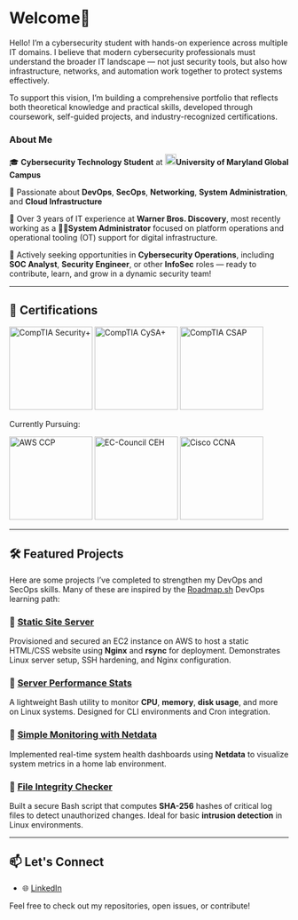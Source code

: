 # Welcome👋

Hello! I’m a cybersecurity student with hands-on experience across multiple IT domains. I believe that modern cybersecurity professionals must understand the broader IT landscape — not just security tools, but also how infrastructure, networks, and automation work together to protect systems effectively.

To support this vision, I’m building a comprehensive portfolio that reflects both theoretical knowledge and practical skills, developed through coursework, self-guided projects, and industry-recognized certifications.

### About Me 

🎓 **Cybersecurity Technology Student** at  [<img src="https://github.com/user-attachments/assets/1e5cdccf-65cf-4c2e-b0ab-070c3fae1c64" width="20" height="20" />](https://www.umgc.edu/)**University of Maryland Global Campus**

🚀 Passionate about **DevOps**, **SecOps**, **Networking**, **System Administration**, and **Cloud Infrastructure**

🏢 Over 3 years of IT experience at **Warner Bros. Discovery**, most recently working as a 👨‍💻**System Administrator** focused on platform operations and operational tooling (OT) support for digital infrastructure.

🎯 Actively seeking opportunities in **Cybersecurity Operations**, including **SOC Analyst**, **Security Engineer**, or other **InfoSec** roles — ready to contribute, learn, and grow in a dynamic security team!

--- 

## 🏅 Certifications 

[<img src="https://github.com/user-attachments/assets/eb5cd310-c57e-4cd8-bc81-fec6b3977571" alt="CompTIA Security+" height="150" />](https://www.credly.com/badges/ce272c7f-52e7-472f-a87e-92a0c57006e4/public_url)
[<img src="https://github.com/user-attachments/assets/c5c30858-0173-454d-97bd-59056a332aa7" alt="CompTIA CySA+" height="150" />](https://www.credly.com/badges/d298627b-fda1-416c-a17f-76161e137d74/public_url)
[<img src="https://github.com/user-attachments/assets/83b1899f-0f15-48a3-a107-d2e3a957c0cd" alt="CompTIA CSAP" height="150" />](https://www.credly.com/badges/4ee5ab72-4c56-4a7c-b960-2ed94a8933af/public_url)

Currently Pursuing: 

<img src="https://github.com/user-attachments/assets/f7660d0f-d113-4016-a064-90c34c02c167" alt="AWS CCP" height="150" />
<img src="https://github.com/user-attachments/assets/eabaa910-3d52-4b27-88ac-bade8a56deb4" alt="EC-Council CEH" height="150" />
<img src="https://github.com/user-attachments/assets/ebddc0fe-c72d-4380-8b35-cc5a29d5964b" alt="Cisco CCNA" height="150" />

---

## 🛠️ Featured Projects

Here are some projects I’ve completed to strengthen my DevOps and SecOps skills. Many of these are inspired by the [Roadmap.sh](https://roadmap.sh/devops) DevOps learning path:

### 🔹 [Static Site Server](https://github.com/your-username/static-site-server)
Provisioned and secured an EC2 instance on AWS to host a static HTML/CSS website using **Nginx** and **rsync** for deployment. Demonstrates Linux server setup, SSH hardening, and Nginx configuration.

### 🔹 [Server Performance Stats](https://github.com/your-username/server-stats)
A lightweight Bash utility to monitor **CPU**, **memory**, **disk usage**, and more on Linux systems. Designed for CLI environments and Cron integration.

### 🔹 [Simple Monitoring with Netdata](https://github.com/your-username/netdata-monitoring)
Implemented real-time system health dashboards using **Netdata** to visualize system metrics in a home lab environment.

### 🔹 [File Integrity Checker](https://github.com/your-username/file-integrity-checker)
Built a secure Bash script that computes **SHA-256** hashes of critical log files to detect unauthorized changes. Ideal for basic **intrusion detection** in Linux environments.

---

## 📫 Let's Connect

- 🌐 [LinkedIn](https://www.linkedin.com/in/kjungrhee/)

Feel free to check out my repositories, open issues, or contribute!
